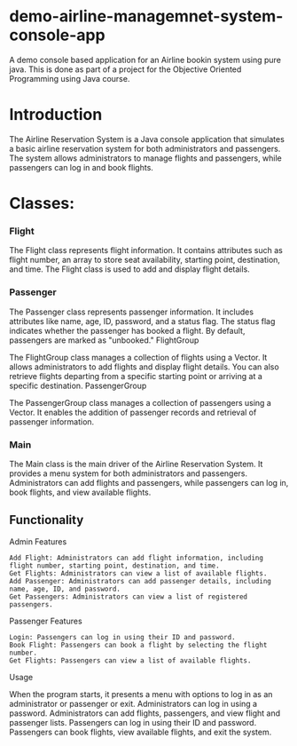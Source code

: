 # demo-airline-managemnet-system-console-app

A demo console based application for an Airline bookin system using pure java. This is done as part of a project for the Objective Oriented Programming using Java course.


<h1>Introduction</h1>

The Airline Reservation System is a Java console application that simulates a basic airline reservation system for both administrators and passengers. The system allows administrators to manage flights and passengers, while passengers can log in and book flights.


<h1>Classes:</h1>

<h3>Flight</h3>

The Flight class represents flight information. It contains attributes such as flight number, an array to store seat availability, starting point, destination, and time. The Flight class is used to add and display flight details.

<h3>Passenger</h3>

The Passenger class represents passenger information. It includes attributes like name, age, ID, password, and a status flag. The status flag indicates whether the passenger has booked a flight. By default, passengers are marked as "unbooked."
FlightGroup

The FlightGroup class manages a collection of flights using a Vector. It allows administrators to add flights and display flight details. You can also retrieve flights departing from a specific starting point or arriving at a specific destination.
PassengerGroup

The PassengerGroup class manages a collection of passengers using a Vector. It enables the addition of passenger records and retrieval of passenger information.


<h3>Main</h3>

The Main class is the main driver of the Airline Reservation System. It provides a menu system for both administrators and passengers. Administrators can add flights and passengers, while passengers can log in, book flights, and view available flights.

<h2>Functionality</h2>

Admin Features

    Add Flight: Administrators can add flight information, including flight number, starting point, destination, and time.
    Get Flights: Administrators can view a list of available flights.
    Add Passenger: Administrators can add passenger details, including name, age, ID, and password.
    Get Passengers: Administrators can view a list of registered passengers.

Passenger Features

    Login: Passengers can log in using their ID and password.
    Book Flight: Passengers can book a flight by selecting the flight number.
    Get Flights: Passengers can view a list of available flights.

Usage

When the program starts, it presents a menu with options to log in as an administrator or passenger or exit.
Administrators can log in using a password.
Administrators can add flights, passengers, and view flight and passenger lists.
Passengers can log in using their ID and password.
Passengers can book flights, view available flights, and exit the system.
